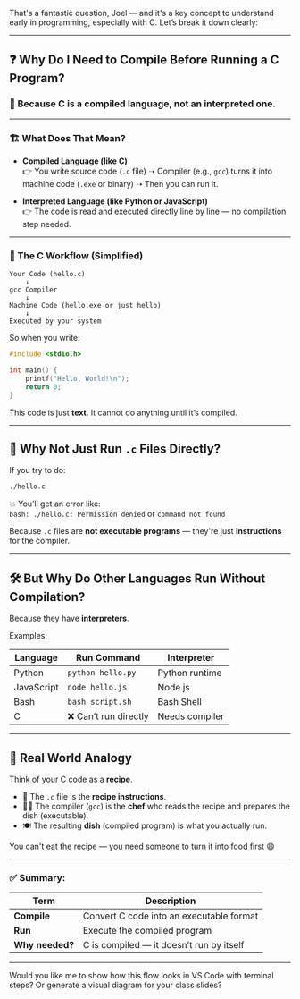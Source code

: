 That's a fantastic question, Joel — and it's a key concept to understand early in programming, especially with C. Let’s break it down clearly:

---

## ❓ Why Do I Need to Compile Before Running a C Program?

### 🧠 Because C is a **compiled language**, not an interpreted one.

---

### 🏗️ What Does That Mean?

- **Compiled Language (like C)**  
  👉 You write source code (`.c` file) ➝ Compiler (e.g., `gcc`) turns it into machine code (`.exe` or binary) ➝ Then you can run it.

- **Interpreted Language (like Python or JavaScript)**  
  👉 The code is read and executed directly line by line — no compilation step needed.

---

### 🔄 The C Workflow (Simplified)

```plaintext
Your Code (hello.c)
    ↓
gcc Compiler
    ↓
Machine Code (hello.exe or just hello)
    ↓
Executed by your system
```

So when you write:

```c
#include <stdio.h>

int main() {
    printf("Hello, World!\n");
    return 0;
}
```

This code is just **text**. It cannot do anything until it’s compiled.

---

## 🚀 Why Not Just Run `.c` Files Directly?

If you try to do:
```bash
./hello.c
```

💥 You’ll get an error like:  
`bash: ./hello.c: Permission denied` or `command not found`

Because `.c` files are **not executable programs** — they're just **instructions** for the compiler.

---

## 🛠️ But Why Do Other Languages Run Without Compilation?

Because they have **interpreters**.

Examples:

| Language    | Run Command              | Interpreter      |
|-------------|--------------------------|------------------|
| Python      | `python hello.py`        | Python runtime   |
| JavaScript  | `node hello.js`          | Node.js          |
| Bash        | `bash script.sh`         | Bash Shell       |
| C           | ❌ Can’t run directly     | Needs compiler   |

---

## 🧪 Real World Analogy

Think of your C code as a **recipe**.

- 📝 The `.c` file is the **recipe instructions**.
- 🧑‍🍳 The compiler (`gcc`) is the **chef** who reads the recipe and prepares the dish (executable).
- 🍽️ The resulting **dish** (compiled program) is what you actually run.

You can't eat the recipe — you need someone to turn it into food first 😄

---

### ✅ Summary:

| Term           | Description                                 |
|----------------|---------------------------------------------|
| **Compile**    | Convert C code into an executable format    |
| **Run**        | Execute the compiled program                |
| **Why needed?**| C is compiled — it doesn’t run by itself    |

---

Would you like me to show how this flow looks in VS Code with terminal steps? Or generate a visual diagram for your class slides?